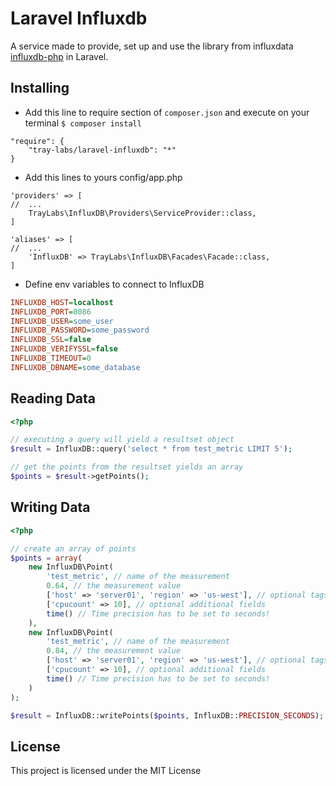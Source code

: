 # Laravel Influxdb

A service made to provide, set up and use the library from influxdata [influxdb-php](https://github.com/influxdata/influxdb-php/) in Laravel.

## Installing

* Add this line to require section of ```composer.json``` and execute on your terminal ```$ composer install```

```
"require": {
    "tray-labs/laravel-influxdb": "*"
}
```

* Add this lines to yours config/app.php

```
'providers' => [
//  ...
    TrayLabs\InfluxDB\Providers\ServiceProvider::class,
]
```

```
'aliases' => [
//  ...
    'InfluxDB' => TrayLabs\InfluxDB\Facades\Facade::class,
]
```

* Define env variables to connect to InfluxDB

```ini
INFLUXDB_HOST=localhost
INFLUXDB_PORT=8086
INFLUXDB_USER=some_user
INFLUXDB_PASSWORD=some_password
INFLUXDB_SSL=false
INFLUXDB_VERIFYSSL=false
INFLUXDB_TIMEOUT=0
INFLUXDB_DBNAME=some_database
```

## Reading Data

```php
<?php

// executing a query will yield a resultset object
$result = InfluxDB::query('select * from test_metric LIMIT 5');

// get the points from the resultset yields an array
$points = $result->getPoints();
```

## Writing Data

```php
<?php

// create an array of points
$points = array(
    new InfluxDB\Point(
        'test_metric', // name of the measurement
        0.64, // the measurement value
        ['host' => 'server01', 'region' => 'us-west'], // optional tags
        ['cpucount' => 10], // optional additional fields
        time() // Time precision has to be set to seconds!
    ),
    new InfluxDB\Point(
        'test_metric', // name of the measurement
        0.84, // the measurement value
        ['host' => 'server01', 'region' => 'us-west'], // optional tags
        ['cpucount' => 10], // optional additional fields
        time() // Time precision has to be set to seconds!
    )
);

$result = InfluxDB::writePoints($points, InfluxDB::PRECISION_SECONDS);
```

License
----

This project is licensed under the MIT License

